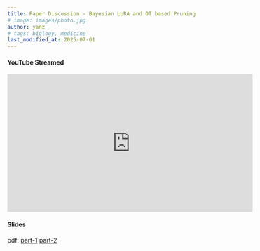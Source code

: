 ```yaml
---
title: Paper Discussion - Bayesian LoRA and OT based Pruning
# image: images/photo.jpg
author: yanz
# tags: biology, medicine
last_modified_at: 2025-07-01
---
```


#### YouTube Streamed
<iframe width="560" height="315" src="https://www.youtube.com/embed/iyVVQhpxDuo" frameborder="0" allowfullscreen></iframe>


#### Slides
pdf:
[part-1](/assets/seminar/7_1_TOWARDS_META-PRUNING_VIA_OPTIMAL_TRANSPORT.pdf)
[part-2](/assets/seminar/7_1_BAYESIAN_LOW-RANK_ADAPTATION_FOR_LARGE_LANGUAGE_MODELS.pdf)



